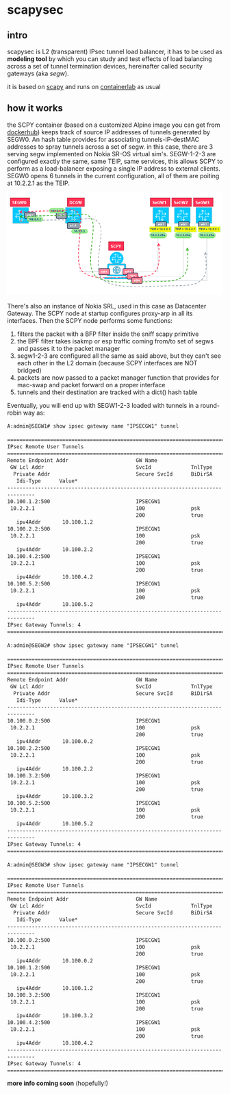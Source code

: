 # scapysec

## intro

scapysec is L2 (transparent) IPsec tunnel load balancer, it has to be used as **modeling tool** by which you 
can study and test effects of load balancing across a set of tunnel termination devices, 
hereinafter called security gateways (aka _segw_).

it is based on [scapy](https://scapy.readthedocs.io/en/latest/index.html) and runs on [containerlab](https://github.com/srl-labs/containerlab) as usual

## how it works

the SCPY container (based on a customized Alpine image you can get from [dockerhub](https://hub.docker.com/repository/docker/federic0/fedepine/general)) keeps track of source IP addresses
of tunnels generated by SEGW0. An hash table provides for associating tunnels-IP-destMAC addresses to spray tunnels
across a set of segw. in this case, there are 3 serving segw implemented on Nokia SR-OS virtual sim's. 
SEGW-1-2-3 are configured exactly the same, same TEIP, same services, this allows SCPY to perform as a load-balancer exposing a single IP address to external clients. SEGW0 opens 6 tunnels in the current configuration, all of them are poiting at 10.2.2.1 as the TEIP. 

![the diagram shows the idea](./pictures/scpy.png)

There's also an instance of Nokia SRL, used in this case as Datacenter Gateway. 
The SCPY node at startup configures proxy-arp in all its interfaces. 
Then the SCPY node performs some functions: 
1. filters the packet with a BFP filter inside the sniff scapy primitive  
2. the BPF filter takes isakmp or esp traffic coming from/to set of segws and passes it to the packet manager
3. segw1-2-3 are configured all the same as said above, but they can't see each other in the L2 domain (because SCPY interfaces are NOT bridged) 
4. packets are now passed to a packet manager function that provides for mac-swap and packet forward on a proper interface
5. tunnels and their destination are tracked with a dict() hash table

Eventually, you will end up with SEGW1-2-3 loaded with tunnels in a round-robin way as:  

```
A:admin@SEGW1# show ipsec gateway name "IPSECGW1" tunnel 

===============================================================================
IPsec Remote User Tunnels
===============================================================================
Remote Endpoint Addr                      GW Name            
 GW Lcl Addr                              SvcId             TnlType
  Private Addr                            Secure SvcId      BiDirSA
   Idi-Type      Value*                                     
-------------------------------------------------------------------------------
10.100.1.2:500                            IPSECGW1          
 10.2.2.1                                 100               psk
                                          200               true
   ipv4Addr       10.100.1.2                                                  
10.100.2.2:500                            IPSECGW1          
 10.2.2.1                                 100               psk
                                          200               true
   ipv4Addr       10.100.2.2                                                  
10.100.4.2:500                            IPSECGW1          
 10.2.2.1                                 100               psk
                                          200               true
   ipv4Addr       10.100.4.2                                                  
10.100.5.2:500                            IPSECGW1          
 10.2.2.1                                 100               psk
                                          200               true
   ipv4Addr       10.100.5.2                                                  
-------------------------------------------------------------------------------
IPsec Gateway Tunnels: 4
===============================================================================

A:admin@SEGW2# show ipsec gateway name "IPSECGW1" tunnel 

===============================================================================
IPsec Remote User Tunnels
===============================================================================
Remote Endpoint Addr                      GW Name            
 GW Lcl Addr                              SvcId             TnlType
  Private Addr                            Secure SvcId      BiDirSA
   Idi-Type      Value*                                     
-------------------------------------------------------------------------------
10.100.0.2:500                            IPSECGW1          
 10.2.2.1                                 100               psk
                                          200               true
   ipv4Addr       10.100.0.2                                                  
10.100.2.2:500                            IPSECGW1          
 10.2.2.1                                 100               psk
                                          200               true
   ipv4Addr       10.100.2.2                                                  
10.100.3.2:500                            IPSECGW1          
 10.2.2.1                                 100               psk
                                          200               true
   ipv4Addr       10.100.3.2                                                  
10.100.5.2:500                            IPSECGW1          
 10.2.2.1                                 100               psk
                                          200               true
   ipv4Addr       10.100.5.2                                                  
-------------------------------------------------------------------------------
IPsec Gateway Tunnels: 4
===============================================================================

A:admin@SEGW3# show ipsec gateway name "IPSECGW1" tunnel 

===============================================================================
IPsec Remote User Tunnels
===============================================================================
Remote Endpoint Addr                      GW Name            
 GW Lcl Addr                              SvcId             TnlType
  Private Addr                            Secure SvcId      BiDirSA
   Idi-Type      Value*                                     
-------------------------------------------------------------------------------
10.100.0.2:500                            IPSECGW1          
 10.2.2.1                                 100               psk
                                          200               true
   ipv4Addr       10.100.0.2                                                  
10.100.1.2:500                            IPSECGW1          
 10.2.2.1                                 100               psk
                                          200               true
   ipv4Addr       10.100.1.2                                                  
10.100.3.2:500                            IPSECGW1          
 10.2.2.1                                 100               psk
                                          200               true
   ipv4Addr       10.100.3.2                                                  
10.100.4.2:500                            IPSECGW1          
 10.2.2.1                                 100               psk
                                          200               true
   ipv4Addr       10.100.4.2                                                  
-------------------------------------------------------------------------------
IPsec Gateway Tunnels: 4
===============================================================================
```
**more info coming soon** (hopefully!)





